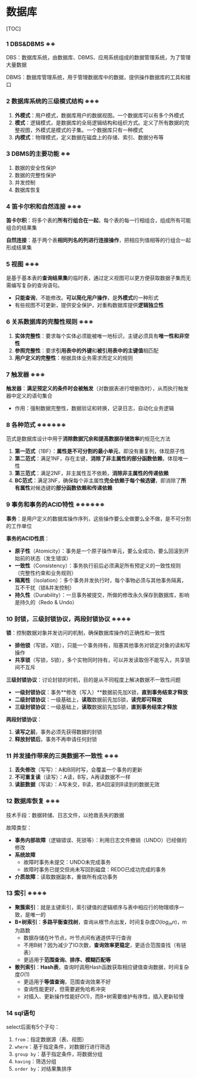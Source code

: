 # 数据库

[TOC]

### 1 DBS&DBMS ※※

DBS：数据库系统，由数据库、DBMS、应用系统组成的数据管理系统，为了管理大量数据

DBMS：数据库管理系统，用于管理数据库中的数据，提供操作数据库的工具和接口

### 2 数据库系统的三级模式结构 ※※※

1. **外模式**：用户模式，数据库用户的数据视图。一个数据库可以有多个外模式
2. **模式**：逻辑模式，是数据库的全局逻辑结构和组织方式。定义了所有数据的完整视图，外模式是模式的子集。一个数据库只有一种模式
3. **内模式**：物理模式，定义数据在磁盘上的存储、索引、数据分布等

### 3 DBMS的主要功能 ※※

1. 数据的安全性保护
2. 数据的完整性保护
3. 并发控制
4. 数据库恢复

### 4 笛卡尔积和自然连接 ※※※

**笛卡尔积**：将多个表的**所有行组合在一起**，每个表的每一行相组合，组成所有可能组合的结果集

**自然连接**：基于两个表**相同列名的列进行连接操作**，把相应列值相等的行组合一起形成结果集

### 5 视图 ※※※

是基于基本表的**查询结果集**的临时表，通过定义视图可以更方便获取数据子集而无需编写复杂的查询语句。

- **只能查询**，不能修改。**可以简化用户操作**，是**外模式**的一种形式
- 有些视图不可更新，提供安全保护，对重构数据库提供**逻辑独立性**

### 6 关系数据库的完整性规则 ※※※

1. **实体完整性**：要求每个实体必须能被唯一地标识，主键必须具有**唯一性和非空性**
2. **参照完整性**：要求**引用表中的外键**和**被引用表中的主键值**相匹配
3. **用户定义的完整性**：根据具体业务需求而定义的规则

### 7 触发器 ※※※

**触发器**：**满足预定义的条件时会被触发**（对数据表进行增删改时），从而执行触发器中定义的语句集合

- 作用：强制数据完整性，数据验证和转换，记录日志，自动化业务逻辑

### 8 各种范式 ※※※※※※

范式是数据库设计中用于**消除数据冗余和提高数据存储效率**的规范化方法

1. **第一范式**（1BF）：**属性是不可分割的最小单元**，即没有重复列，体现原子性
2. **第二范式**：满足1NF，存在主键，**消除了非主属性的部分函数依赖**，体现唯一性
3. **第三范式**：满足2NF，非主属性互不依赖，**消除非主属性的传递依赖**
4. **BC范式**：满足3NF，确保每个非主属性**完全依赖于每个候选键**，即消除了**所有属性**对候选键的**部分函数依赖和传递依赖**

### 9 事务和事务的ACID特性 ※※※※※※

**事务**：是用户定义的数据库操作序列，这些操作要么全做要么全不做，是不可分割的工作单位

**事务的ACID性质**：

- **原子性**（Atomicity）：事务是一个原子操作单元，要么全成功，要么回滚到开始前的状态（发生错误）
- **一致性**（Consistency）：事务执行前后必须满足所有预定义的一致性规则（完整性约束和业务规则）
- **隔离性**（Isolation）：多个事务并发执行时，每个事物必须与其他事务隔离，互不干扰（锁&并发控制）
- **持久性**（Durability）：一旦事务被提交，所做的修改永久保存到数据库，影响是持久的（Redo & Undo）

### 10 封锁，三级封锁协议，两段封锁协议 ※※※※

**锁**：控制数据对象并发访问的机制，确保数据库操作的正确性和一致性

- **排他锁**（写锁，X锁），只能一个事务持有，阻塞其他事务对锁定对象的读和写操作
- **共享锁**（写锁，S锁），多个实物同时持有，可以并发读取但不能写入，共享锁间不互斥

**三级封锁协议**：讨论封锁的时机，目的是从不同程度上解决数据不一致性问题

- **一级封锁协议**：事务**修改（写入）**数据前先加X锁，**直到事务结束才释放**
- **二级封锁协议**：一级基础上，**读取**数据前先加S锁，**读完即可释放**
- **三级封锁协议**：一级基础上，**读取**数据前先加S锁，**直到事务结束才释放**

**两段封锁协议**：

1. **读写之前**，事务必须先获得数据的封锁
2. **释放封锁后**，事务不再申请任何封锁

### 11 并发操作带来的三类数据不一致性 ※※※

1. **丢失修改**（写写）：A和B同时写，会覆盖一个事务的更新
2. **不可重复读**（读写）：A读，B写，A再读数据不一样
3. **读脏数据**（写读）：A写未交，B读，若A回滚则B读到的数据无效

### 12 数据库恢复 ※※※

技术手段：数据转储、日志文件，以抢救丢失的数据

故障类型：

- **事务内部故障**（逻辑错误、死锁等）：利用日志文件撤销（UNDO）已经做的修改
- **系统故障**
  - 故障时事务未提交：UNDO未完成事务
  - 故障时事务已提交但尚未写回到磁盘：REDO已成功完成的事务
- **介质故障**：读取数据副本，重做所有成功事务

### 13 索引 ※※※※

- **聚簇索引**：就是主键索引，索引键值的逻辑顺序与表中相应行的物理顺序一致，是唯一的
- **B+树索引**：**多路平衡查找树**，查询从根节点出发，时间复杂度$O(log_mn)$​，m为路数
  - 数据存储在叶节点，叶节点间有通道供平行查询
  - 不用B树？因为减少了IO次数，**查询效率更稳定**，更适合范围查找（有链表）
  - 更适用于**范围查询、排序、模糊匹配等**
- **散列索引**：**Hash表**，查询时调用Hash函数获取相应键值查询数据，时间复杂度$O(1)$
  - 更适用于**等值查询**，范围查询效果不好
  - 查询性能更好，但需要避免哈希冲突
  - 对插入、更新操作性能好$O(1)$，而B+树需要维护有序性，插入更新较慢

### 14 sql语句

select后面有5个子句：

1. `from`：指定数据源（表、视图）
2. `where`：基于指定条件，对数据行进行筛选
3. `group by`：基于指定条件，将数据分组
4. `having`：筛选分组
5. `order by`：对结果集排序